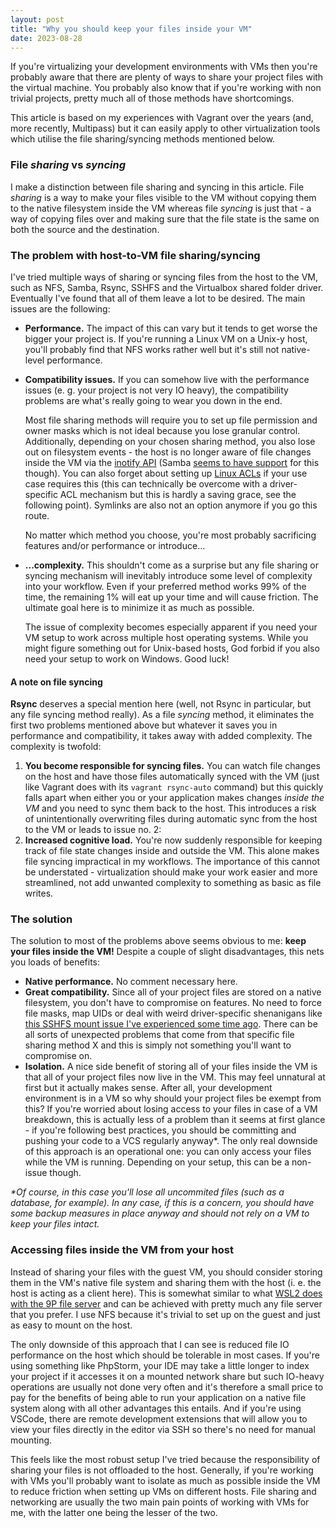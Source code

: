 ```yaml
---
layout: post
title: "Why you should keep your files inside your VM"
date: 2023-08-28
---
```

If you're virtualizing your development environments with VMs then you're probably aware that there are plenty of ways to share your project files with the virtual machine. You probably also know that if you're working with non trivial projects, pretty much all of those methods have shortcomings.

This article is based on my experiences with Vagrant over the years (and, more recently, Multipass) but it can easily apply to other virtualization tools which utilise the file sharing/syncing methods mentioned below.

### File _sharing_ vs _syncing_

I make a distinction between file sharing and syncing in this article. File _sharing_ is a way to make your files visible to the VM without copying them to the native filesystem inside the VM whereas file _syncing_ is just that - a way of copying files over and making sure that the file state is the same on both the source and the destination.

### The problem with host-to-VM file sharing/syncing

I've tried multiple ways of sharing or syncing files from the host to the VM, such as NFS, Samba, Rsync, SSHFS and the Virtualbox shared folder driver. Eventually I've found that all of them leave a lot to be desired. The main issues are the following:

- **Performance.** The impact of this can vary but it tends to get worse the bigger your project is. If you're running a Linux VM on a Unix-y host, you'll probably find that NFS works rather well but it's still not native-level performance.
- **Compatibility issues.** If you can somehow live with the performance issues (e. g. your project is not very IO heavy), the compatibility problems are what's really going to wear you down in the end. 

  Most file sharing methods will require you to set up file permission and owner masks which is not ideal because you lose granular control. Additionally, depending on your chosen sharing method, you also lose out on filesystem events - the host is no longer aware of file changes inside the VM via the [inotify API](https://man7.org/linux/man-pages/man7/inotify.7.html) (Samba [seems to have support](https://lwn.net/Articles/896055/) for this though). You can also forget about setting up [Linux ACLs](https://www.redhat.com/sysadmin/linux-access-control-lists) if your use case requires this (this can technically be overcome with a driver-specific ACL mechanism but this is hardly a saving grace, see the following point). Symlinks are also not an option anymore if you go this route.

  No matter which method you choose, you're most probably sacrificing features and/or performance or introduce...
- **...complexity.** This shouldn't come as a surprise but any file sharing or syncing mechanism will inevitably introduce some level of complexity into your workflow. Even if your preferred method works 99% of the time, the remaining 1% will eat up your time and will cause friction. The ultimate goal here is to minimize it as much as possible.

    The issue of complexity becomes especially apparent if you need your VM setup to work across multiple host operating systems. While you might figure something out for Unix-based hosts, God forbid if you also need your setup to work on Windows. Good luck!

#### A note on file syncing

**Rsync** deserves a special mention here (well, not Rsync in particular, but any file syncing method really). As a file _syncing_ method, it eliminates the first two problems mentioned above but whatever it saves you in performance and compatibility, it takes away with added complexity. The complexity is twofold:

1. **You become responsible for syncing files.** You can watch file changes on the host and have those files automatically synced with the VM (just like Vagrant does with its `vagrant rsync-auto` command) but this quickly falls apart when either you or your application makes changes _inside the VM_ and you need to sync them back to the host. This introduces a risk of unintentionally overwriting files during automatic sync from the host to the VM or leads to issue no. 2:
2. **Increased cognitive load.** You're now suddenly responsible for keeping track of file state changes inside and outside the VM. This alone makes file syncing impractical in my workflows. The importance of this cannot be understated - virtualization should make your work easier and more streamlined, not add unwanted complexity to something as basic as file writes.

### The solution

The solution to most of the problems above seems obvious to me: **keep your files inside the VM!** Despite a couple of slight disadvantages, this nets you loads of benefits:

- **Native performance.** No comment necessary here.
- **Great compatibility.** Since all of your project files are stored on a native filesystem, you don't have to compromise on features. No need to force file masks, map UIDs or deal with weird driver-specific shenanigans like [this SSHFS mount issue I've experienced some time ago](https://github.com/canonical/multipass/issues/2369). There can be all sorts of unexpected problems that come from that specific file sharing method X and this is simply not something you'll want to compromise on.
- **Isolation.** A nice side benefit of storing all of your files inside the VM is that all of your project files now live in the VM. This may feel unnatural at first but it actually makes sense. After all, your development environment is in a VM so why should your project files be exempt from this? If you're worried about losing access to your files in case of a VM breakdown, this is actually less of a problem than it seems at first glance - if you're following best practices, you should be committing and pushing your code to a VCS regularly anyway*. The only real downside of this approach is an operational one: you can only access your files while the VM is running. Depending on your setup, this can be a non-issue though.

_\*Of course, in this case you'll lose all uncommited files (such as a database, for example). In any case, if this is a concern, you should have some backup measures in place anyway and should not rely on a VM to keep your files intact._

### Accessing files inside the VM from your host

Instead of sharing your files with the guest VM, you should consider storing them in the VM's native file system and sharing them with the host (i. e. the host is acting as a client here). This is somewhat similar to what [WSL2 does with the 9P file server](https://devblogs.microsoft.com/commandline/whats-new-for-wsl-in-windows-10-version-1903/#how-it-works) and can be achieved with pretty much any file server that you prefer. I use NFS because it's trivial to set up on the guest and just as easy to mount on the host.

The only downside of this approach that I can see is reduced file IO performance on the host which should be tolerable in most cases. If you're using something like PhpStorm, your IDE may take a little longer to index your project if it accesses it on a mounted network share but such IO-heavy operations are usually not done very often and it's therefore a small price to pay for the benefits of being able to run your application on a native file system along with all other advantages this entails. And if you're using VSCode, there are remote development extensions that will allow you to view your files directly in the editor via SSH so there's no need for manual mounting.

This feels like the most robust setup I've tried because the responsibility of sharing your files is not offloaded to the host. Generally, if you're working with VMs you'll probably want to isolate as much as possible inside the VM to reduce friction when setting up VMs on different hosts. File sharing and networking are usually the two main pain points of working with VMs for me, with the latter one being the lesser of the two.
